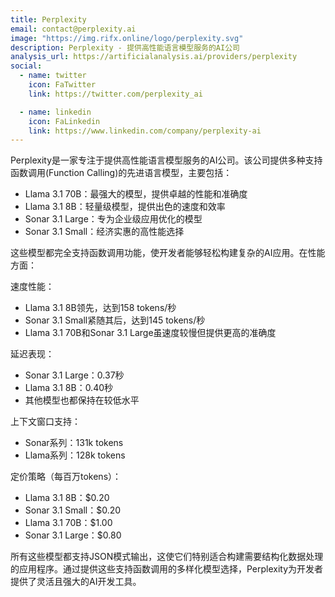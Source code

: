 ```yaml
---
title: Perplexity
email: contact@perplexity.ai
image: "https://img.rifx.online/logo/perplexity.svg"
description: Perplexity - 提供高性能语言模型服务的AI公司
analysis_url: https://artificialanalysis.ai/providers/perplexity
social:
  - name: twitter
    icon: FaTwitter
    link: https://twitter.com/perplexity_ai

  - name: linkedin
    icon: FaLinkedin
    link: https://www.linkedin.com/company/perplexity-ai
---
```


Perplexity是一家专注于提供高性能语言模型服务的AI公司。该公司提供多种支持函数调用(Function Calling)的先进语言模型，主要包括：

- Llama 3.1 70B：最强大的模型，提供卓越的性能和准确度
- Llama 3.1 8B：轻量级模型，提供出色的速度和效率
- Sonar 3.1 Large：专为企业级应用优化的模型
- Sonar 3.1 Small：经济实惠的高性能选择

这些模型都完全支持函数调用功能，使开发者能够轻松构建复杂的AI应用。在性能方面：

速度性能：
- Llama 3.1 8B领先，达到158 tokens/秒
- Sonar 3.1 Small紧随其后，达到145 tokens/秒
- Llama 3.1 70B和Sonar 3.1 Large虽速度较慢但提供更高的准确度

延迟表现：
- Sonar 3.1 Large：0.37秒
- Llama 3.1 8B：0.40秒
- 其他模型也都保持在较低水平

上下文窗口支持：
- Sonar系列：131k tokens
- Llama系列：128k tokens

定价策略（每百万tokens）：
- Llama 3.1 8B：$0.20
- Sonar 3.1 Small：$0.20
- Llama 3.1 70B：$1.00
- Sonar 3.1 Large：$0.80

所有这些模型都支持JSON模式输出，这使它们特别适合构建需要结构化数据处理的应用程序。通过提供这些支持函数调用的多样化模型选择，Perplexity为开发者提供了灵活且强大的AI开发工具。
